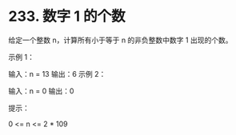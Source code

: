 # 233. 数字 1 的个数
给定一个整数 n，计算所有小于等于 n 的非负整数中数字 1 出现的个数。



示例 1：

输入：n = 13
输出：6
示例 2：

输入：n = 0
输出：0


提示：

0 <= n <= 2 * 109